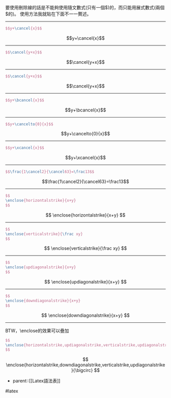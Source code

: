 要使用刪除線的話是不能夠使用隨文數式(只有一個\$)的，而只能用展式數式(兩個\$的)。
使用方法我就貼在下面不一一贅述。
- - -
```Latex
$$y+\cancel{x}$$
```
$$y+\cancel{x}$$
- - -
```Latex
$$\cancel{y+x}$$
```
$$\cancel{y+x}$$
- - -
```Latex
$$\cancel{y+x}$$
```
$$\cancel{y+x}$$
- - -
```Latex
$$y+\bcancel{x}$$
```
$$y+\bcancel{x}$$
- - -
```Latex
$$y+\cancelto{0}{x}$$
```
$$y+\cancelto{0}{x}$$
- - -
```Latex
$$y+\xcancel{x}$$
```
$$y+\xcancel{x}$$
- - -
```Latex
$$\frac{1\cancel2}{\cancel63}=\frac13$$
```
$$\frac{1\cancel2}{\cancel63}=\frac13$$
- - -
```LATEX
$$
\enclose{horizontalstrike}{x+y}
$$
```
$$
\enclose{horizontalstrike}{x+y}
$$
- - -
```LATEX
$$
\enclose{verticalstrike}{\frac xy}
$$
```
$$
\enclose{verticalstrike}{\frac xy}
$$
- - -
```latex
$$
\enclose{updiagonalstrike}{x+y}
$$
```
$$
\enclose{updiagonalstrike}{x+y}
$$

- - -
```latex
$$
\enclose{downdiagonalstrike}{x+y}
$$
```
$$
\enclose{downdiagonalstrike}{x+y}
$$
- - -
BTW，\\enclose的效果可以疊加
```latex
$$
\enclose{horizontalstrike,updiagonalstrike,verticalstrike,updiagonalstrike}{\bigcirc}
$$
```
$$
\enclose{horizontalstrike,downdiagonalstrike,verticalstrike,updiagonalstrike}{\bigcirc}
$$
- parent::[[Latex語法表]]

#latex